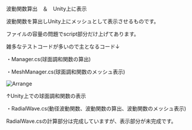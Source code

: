 波動関数算出　＆　Unity上に表示

波動関数を算出しUnity上にメッシュとして表示させるものです。

ファイルの容量の問題でscript部分だけ上げてあります。

雑多なテストコードが多いので主となるコード↓

・Manager.cs(球面調和関数の算出)

・MeshManager.cs(球面調和関数のメッシュ表示)

![Arrange](https://user-images.githubusercontent.com/126846851/223052426-50bc8890-a73e-4d22-b5cc-25c5d8011793.jpg)

↑Unity上での球面調和関数の表示


・RadialWave.cs(動径波動関数、波動関数の算出、波動関数のメッシュ表示)

RadialWave.csの計算部分は完成していますが、表示部分が未完成です。

